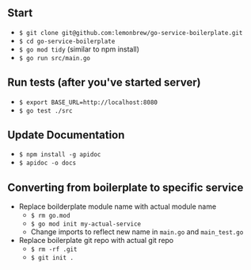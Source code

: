 ## Start
- `$ git clone git@github.com:lemonbrew/go-service-boilerplate.git`
- `$ cd go-service-boilerplate`  
- `$ go mod tidy` (similar to npm install)
- `$ go run src/main.go`

## Run tests (after you've started server)
- `$ export BASE_URL=http://localhost:8080`
- `$ go test ./src`

## Update Documentation
- `$ npm install -g apidoc`
- `$ apidoc -o docs`

## Converting from boilerplate to specific service
- Replace boilderplate module name with actual module name 
  - `$ rm go.mod`
  - `$ go mod init my-actual-service`
  - Change imports to reflect new name in `main.go` and `main_test.go`
- Replace boilerplate git repo with actual git repo
  - `$ rm -rf .git`
  - `$ git init .`

